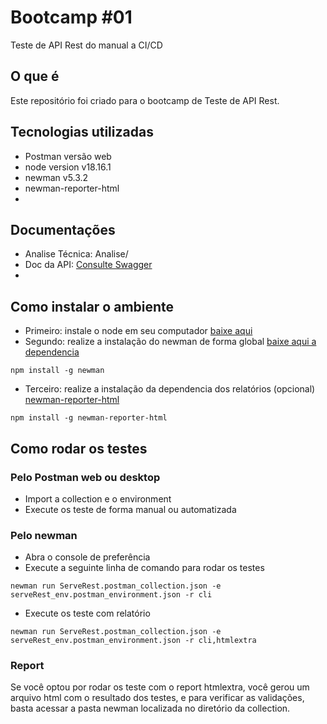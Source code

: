# Bootcamp #01  
Teste de API Rest do manual a CI/CD  

## O que é  
Este repositório foi criado para o bootcamp de Teste de API Rest.  

## Tecnologias utilizadas  
- Postman versão web  
- node version v18.16.1  
- newman v5.3.2  
- newman-reporter-html  
- 
## Documentações
- Analise Técnica: Analise/
- Doc da API: [Consulte Swagger](https://serverest.dev/#/)
- 
## Como instalar o ambiente
- Primeiro: instale o node em seu computador [baixe aqui](https://nodejs.org/en/download)
- Segundo: realize a instalação do newman de forma global [baixe aqui a dependencia](https://www.npmjs.com/package/newman)
```
npm install -g newman
```
- Terceiro: realize a instalação da dependencia dos relatórios (opcional) [newman-reporter-html
](https://www.npmjs.com/package/newman-reporter-html)
```
npm install -g newman-reporter-html
```
## Como rodar os testes
### Pelo Postman web ou desktop
- Import a collection e o environment
- Execute os teste de forma manual ou automatizada
### Pelo newman
- Abra o console de preferência
- Execute a seguinte linha de comando para rodar os testes
```
newman run ServeRest.postman_collection.json -e serveRest_env.postman_environment.json -r cli
```
- Execute os teste com relatório
```
newman run ServeRest.postman_collection.json -e serveRest_env.postman_environment.json -r cli,htmlextra
```
### Report
Se você optou por rodar os teste com o report htmlextra, você gerou um arquivo html com o resultado dos testes, e para verificar as validações, basta acessar a pasta newman localizada no diretório da collection.
